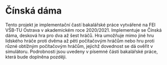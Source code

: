 # Čínská dáma
Tento projekt je implementační častí bakalářské práce vytvářené na FEI VŠB-TU Ostrava v akademickém roce 2020/2021. Implementuje se Čínská dáma, desková hra pro dva až šest hráčů.
Hra umožňuje mimo jiné hru lidského hráče proti dvěma až pěti počítačovým hráčům nebo hru proti různé obtížným počítačovým hráčům, jejichž dovednost se dá ověřit v simulátoru. Podrobnosti jsou uvedeny v písemné části bakalářské práce, která bude doplněna později.
